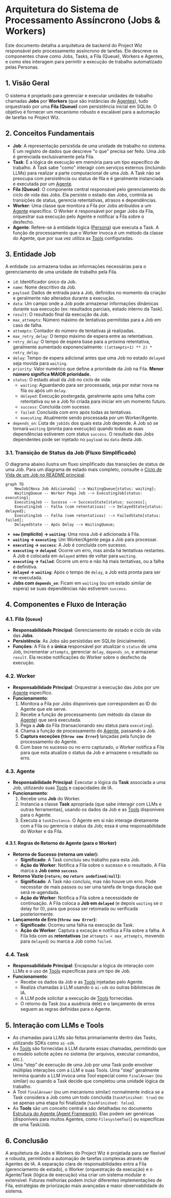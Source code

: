 # Arquitetura do Sistema de Processamento Assíncrono (Jobs & Workers)

Este documento detalha a arquitetura de backend do Project Wiz responsável pelo processamento assíncrono de tarefas. Ele descreve os componentes chave como Jobs, Tasks, a Fila (Queue), Workers e Agentes, e como eles interagem para permitir a execução de trabalho automatizado pelas Personas.

## 1. Visão Geral

O sistema é projetado para gerenciar e executar unidades de trabalho chamadas **Jobs** por **Workers** (que são instâncias de [Agentes](./02-agent-framework.md)), tudo orquestrado por uma **Fila (Queue)** com persistência inicial em SQLite. O objetivo é fornecer um mecanismo robusto e escalável para a automação de tarefas no Project Wiz.

## 2. Conceitos Fundamentais

*   **Job**: A representação persistida de uma unidade de trabalho no sistema. É um registro de dados que descreve "o que" precisa ser feito. Uma Job é gerenciada exclusivamente pela Fila.
*   **Task**: É a lógica de execução em memória para um tipo específico de trabalho. A Task sabe "como" interagir com serviços externos (incluindo LLMs) para realizar a parte computacional de uma Job. A Task não se preocupa com persistência ou status de fila e é geralmente instanciada e executada por um [Agente](./02-agent-framework.md).
*   **Fila (Queue)**: O componente central responsável pelo gerenciamento do ciclo de vida das Jobs. Ela persiste o estado das Jobs, controla as transições de status, gerencia retentativas, atrasos e dependências.
*   **Worker**: Uma classe que monitora a Fila por Jobs atribuídos a um [Agente](./02-agent-framework.md) específico. O Worker é responsável por pegar Jobs da Fila, orquestrar sua execução pelo Agente e notificar a Fila sobre o desfecho.
*   **Agente**: Refere-se à entidade lógica ([Persona](./02-agent-framework.md#agent)) que executa a Task. A função de processamento que o Worker invoca é um método da classe do Agente, que por sua vez utiliza as [Tools](./02-agent-framework.md#tools) configuradas.

## 3. Entidade Job

A entidade `Job` armazena todas as informações necessárias para o gerenciamento de uma unidade de trabalho pela Fila.

*   `id`: Identificador único da Job.
*   `name`: Nome descritivo da Job.
*   `payload`: Dados de entrada para a Job, definidos no momento da criação e geralmente não alterados durante a execução.
*   `data`: Um campo onde a Job pode armazenar informações dinâmicas durante sua execução (ex: resultados parciais, estado interno da Task).
*   `result`: O resultado final da execução da Job.
*   `max_attempts`: Número máximo de tentativas permitidas para a Job em caso de falha.
*   `attempts`: Contador do número de tentativas já realizadas.
*   `max_retry_delay`: O tempo máximo de espera entre as retentativas.
*   `retry_delay`: O tempo de espera base para a próxima retentativa, geralmente aumentado exponencialmente: `((attempts+1) ** 2) * retry_delay`.
*   `delay`: Tempo de espera adicional antes que uma Job no estado `delayed` seja movida para `waiting`.
*   `priority`: Valor numérico que define a prioridade da Job na Fila. **Menor número significa MAIOR prioridade.**
*   `status`: O estado atual da Job no ciclo de vida:
    *   `waiting`: Aguardando para ser processada, seja por estar nova na fila ou após um `delay`.
    *   `delayed`: Execução postergada, geralmente após uma falha com retentativa ou se a Job foi criada para iniciar em um momento futuro.
    *   `success`: Concluída com sucesso.
    *   `failed`: Concluída com erro após todas as tentativas.
    *   `executing`: Atualmente sendo processada por um Worker/Agente.
*   `depends_on`: Lista de `jobIds` dos quais esta Job depende. A Job só se tornará `waiting` (pronta para execução) quando todas as suas dependências estiverem com status `success`. O resultado das Jobs dependentes pode ser injetado no `payload` ou `data` desta Job.

### 3.1. Transição de Status da Job (Fluxo Simplificado)

O diagrama abaixo ilustra um fluxo simplificado das transições de status de uma Job. Para um diagrama de estado mais completo, consulte o [Ciclo de Vida de um Job no README principal](../../../README.md#ciclo-de-vida-de-um-job).

```mermaid
graph TD
    NewJob[Nova Job Adicionada] --> WaitingQueue{status: waiting};
    WaitingQueue -- Worker Pega Job --> ExecutingJob[status: executing];
    ExecutingJob -- Sucesso --> SuccessState[status: success];
    ExecutingJob -- Falha (com retentativas) --> DelayedState{status: delayed};
    ExecutingJob -- Falha (sem retentativas) --> FailedState[status: failed];
    DelayedState -- Após Delay --> WaitingQueue;
```

*   **`new` (implícito) -> `waiting`**: Uma nova Job é adicionada à Fila.
*   **`waiting` -> `executing`**: Um Worker/Agente pega a Job para processar.
*   **`executing` -> `success`**: A Job é concluída com sucesso.
*   **`executing` -> `delayed`**: Ocorre um erro, mas ainda há tentativas restantes. A Job é colocada em `delayed` antes de voltar para `waiting`.
*   **`executing` -> `failed`**: Ocorre um erro e não há mais tentativas, ou a falha é definitiva.
*   **`delayed` -> `waiting`**: Após o tempo de `delay`, a Job está pronta para ser re-executada.
*   **Jobs com `depends_on`**: Ficam em `waiting` (ou um estado similar de espera) se suas dependências não estiverem `success`.

## 4. Componentes e Fluxo de Interação

### 4.1. Fila (`Queue`)

*   **Responsabilidade Principal**: Gerenciamento de estado e ciclo de vida das **Jobs**.
*   **Persistência**: As Jobs são persistidas em SQLite (inicialmente).
*   **Funções**: A Fila é a **única** responsável por atualizar o `status` de uma Job, incrementar `attempts`, gerenciar `delay`, `depends_on`, e armazenar `result`. Ela recebe notificações do Worker sobre o desfecho da execução.

### 4.2. Worker

*   **Responsabilidade Principal**: Orquestrar a execução das Jobs por um [Agente](./02-agent-framework.md) específico.
*   **Funcionamento**:
    1.  Monitora a Fila por Jobs disponíveis que correspondem ao ID do Agente que ele serve.
    2.  Recebe a função de processamento (um método da classe do [Agente](./02-agent-framework.md)) que será executada.
    3.  Pega a **Job** da Fila (transacionando seu status para `executing`).
    4.  Chama a função de processamento do [Agente](./02-agent-framework.md), passando a Job.
    5.  **Captura exceções (`throw new Error`)** lançadas pela função de processamento do Agente.
    6.  Com base no sucesso ou no erro capturado, o Worker notifica a Fila para que esta atualize o status da Job e armazene o resultado ou erro.

### 4.3. Agente

*   **Responsabilidade Principal**: Executar a lógica da **Task** associada a uma Job, utilizando suas [Tools](./02-agent-framework.md#tools) e capacidades de IA.
*   **Funcionamento**:
    1.  Recebe uma **Job** do Worker.
    2.  Instancia a classe **Task** apropriada (que sabe interagir com LLMs e outras ferramentas), usando os dados da Job e as [Tools](./02-agent-framework.md#tools) disponíveis para o Agente.
    3.  Executa a `taskInstance`. O Agente em si não interage diretamente com a Fila ou gerencia o status da Job; essa é uma responsabilidade do Worker e da Fila.

#### 4.3.1. Regras de Retorno do Agente (para o Worker)

*   **Retorno de Sucesso (retorna um valor):**
    *   **Significado**: A Task concluiu seu trabalho para esta Job.
    *   **Ação do Worker**: Notifica a Fila sobre o sucesso e o resultado. A Fila marca a **Job como `success`**.
*   **Retorno Vazio (`return;` ou `return undefined/null`):**
    *   **Significado**: A Task não concluiu, mas não houve um erro. Pode necessitar de mais passos ou ser uma tarefa de longa duração que será re-agendada.
    *   **Ação do Worker**: Notifica a Fila sobre a necessidade de continuação. A Fila coloca a **Job em `delayed`** (e depois `waiting` se o delay for 0), para que possa ser retomada ou verificada posteriormente.
*   **Lançamento de Erro (`throw new Error`):**
    *   **Significado**: Ocorreu uma falha na execução da Task.
    *   **Ação do Worker**: Captura a exceção e notifica a Fila sobre a falha. A Fila lida com as **retentativas** (se `attempts < max_attempts`, movendo para `delayed`) ou marca a Job como `failed`.

### 4.4. Task

*   **Responsabilidade Principal**: Encapsular a lógica de interação com LLMs e o uso de [Tools](./02-agent-framework.md#tools) específicas para um tipo de Job.
*   **Funcionamento**:
    *   Recebe os dados da Job e as [Tools](./02-agent-framework.md#tools) injetadas pelo Agente.
    *   Realiza chamadas à LLM usando o `ai-sdk` ou outras bibliotecas de IA.
    *   A LLM pode solicitar a execução de [Tools](./02-agent-framework.md#tools) fornecidas.
    *   O retorno da Task (ou a ausência dele) e o lançamento de erros seguem as regras definidas para o Agente.

## 5. Interação com LLMs e Tools

*   As chamadas para LLMs são feitas primariamente dentro das Tasks, utilizando SDKs como `ai-sdk`.
*   As [Tools](./02-agent-framework.md#tools) são fornecidas à LLM durante essas chamadas, permitindo que o modelo solicite ações no sistema (ler arquivos, executar comandos, etc.).
*   Uma "step" de execução de uma Job por uma Task pode envolver múltiplas interações com a LLM e suas Tools. Uma "step" geralmente termina quando a LLM invoca uma Tool especial como `finalAnswer` (ou similar) ou quando a Task decide que completou uma unidade lógica de trabalho.
*   A Tool `finalAnswer` (ou um mecanismo similar) normalmente indica se a Task considera a Job como um todo concluída (`taskFinished: true`) ou se apenas uma etapa foi finalizada (`taskFinished: false`).
*   As **Tools** são um conceito central e são detalhadas no documento [Estrutura do Agente (Agent Framework)](./02-agent-framework.md#tools). Elas podem ser genéricas (disponíveis para muitos Agentes, como `FilesystemTool`) ou específicas de uma Task/Job.

## 6. Conclusão

A arquitetura de Jobs e Workers do Project Wiz é projetada para ser flexível e robusta, permitindo a automação de tarefas complexas através de Agentes de IA. A separação clara de responsabilidades entre a Fila (gerenciamento de estado), o Worker (orquestração da execução) e o Agente/Task (lógica de execução) visa criar um sistema modular e extensível. Futuras melhorias podem incluir diferentes implementações de Fila, estratégias de priorização mais avançadas e maior observabilidade do sistema.
